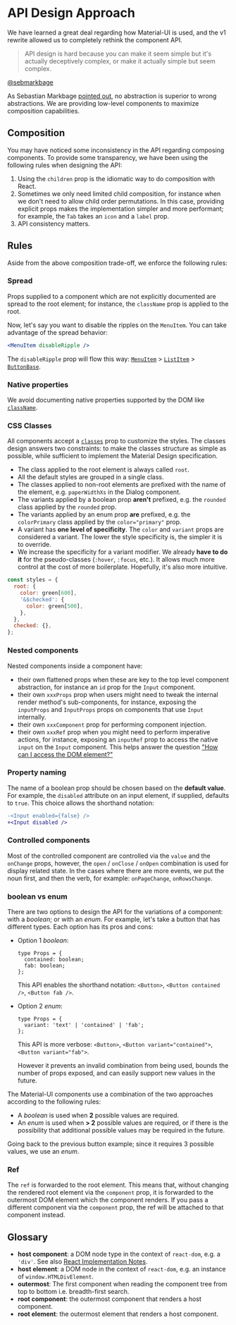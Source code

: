 # API Design Approach

<p class="description">We have learned a great deal regarding how Material-UI is used, and the v1 rewrite allowed us to completely rethink the component API.</p>

> API design is hard because you can make it seem simple but it's actually deceptively complex, or make it actually simple but seem complex.

[@sebmarkbage](https://twitter.com/sebmarkbage/status/728433349337841665)

As Sebastian Markbage [pointed out](https://2014.jsconf.eu/speakers/sebastian-markbage-minimal-api-surface-area-learning-patterns-instead-of-frameworks.html), no abstraction is superior to wrong abstractions.
We are providing low-level components to maximize composition capabilities.

## Composition

You may have noticed some inconsistency in the API regarding composing components.
To provide some transparency, we have been using the following rules when designing the API:

1. Using the `children` prop is the idiomatic way to do composition with React.
2. Sometimes we only need limited child composition, for instance when we don't need to allow child order permutations.
   In this case, providing explicit props makes the implementation simpler and more performant; for example, the `Tab` takes an `icon` and a `label` prop.
3. API consistency matters.

## Rules

Aside from the above composition trade-off, we enforce the following rules:

### Spread

Props supplied to a component which are not explicitly documented are spread to the root element;
for instance, the `className` prop is applied to the root.

Now, let's say you want to disable the ripples on the `MenuItem`.
You can take advantage of the spread behavior:

```jsx
<MenuItem disableRipple />
```

The `disableRipple` prop will flow this way: [`MenuItem`](/api/menu-item/) > [`ListItem`](/api/list-item/) > [`ButtonBase`](/api/button-base/).

### Native properties

We avoid documenting native properties supported by the DOM like [`className`](/customization/components/#overriding-styles-with-class-names).

### CSS Classes

All components accept a [`classes`](/customization/how-to-customize/#overriding-styles-with-classes) prop to customize the styles.
The classes design answers two constraints:
to make the classes structure as simple as possible, while sufficient to implement the Material Design specification.

- The class applied to the root element is always called `root`.
- All the default styles are grouped in a single class.
- The classes applied to non-root elements are prefixed with the name of the element, e.g. `paperWidthXs` in the Dialog component.
- The variants applied by a boolean prop **aren't** prefixed, e.g. the `rounded` class
  applied by the `rounded` prop.
- The variants applied by an enum prop **are** prefixed, e.g. the `colorPrimary` class
  applied by the `color="primary"` prop.
- A variant has **one level of specificity**.
  The `color` and `variant` props are considered a variant.
  The lower the style specificity is, the simpler it is to override.
- We increase the specificity for a variant modifier.
  We already **have to do it** for the pseudo-classes (`:hover`, `:focus`, etc.).
  It allows much more control at the cost of more boilerplate.
  Hopefully, it's also more intuitive.

```js
const styles = {
  root: {
    color: green[600],
    '&$checked': {
      color: green[500],
    },
  },
  checked: {},
};
```

### Nested components

Nested components inside a component have:

- their own flattened props when these are key to the top level component abstraction,
  for instance an `id` prop for the `Input` component.
- their own `xxxProps` prop when users might need to tweak the internal render method's sub-components,
  for instance, exposing the `inputProps` and `InputProps` props on components that use `Input` internally.
- their own `xxxComponent` prop for performing component injection.
- their own `xxxRef` prop when you might need to perform imperative actions,
  for instance, exposing an `inputRef` prop to access the native `input` on the `Input` component.
  This helps answer the question ["How can I access the DOM element?"](/getting-started/faq/#how-can-i-access-the-dom-element)

### Property naming

The name of a boolean prop should be chosen based on the **default value**.
For example, the `disabled` attribute on an input element, if supplied, defaults to `true`.
This choice allows the shorthand notation:

```diff
-<Input enabled={false} />
+<Input disabled />
```

### Controlled components

Most of the controlled component are controlled via the `value` and the `onChange` props,
however, the `open` / `onClose` / `onOpen` combination is used for display related state.
In the cases where there are more events, we put the noun first, and then the verb, for example: `onPageChange`, `onRowsChange`.

### boolean vs enum

There are two options to design the API for the variations of a component: with a _boolean_; or with an _enum_.
For example, let's take a button that has different types. Each option has its pros and cons:

- Option 1 _boolean_:

  ```tsx
  type Props = {
    contained: boolean;
    fab: boolean;
  };
  ```

  This API enables the shorthand notation:
  `<Button>`, `<Button contained />`, `<Button fab />`.

- Option 2 _enum_:

  ```tsx
  type Props = {
    variant: 'text' | 'contained' | 'fab';
  };
  ```

  This API is more verbose:
  `<Button>`, `<Button variant="contained">`, `<Button variant="fab">`.

  However it prevents an invalid combination from being used,
  bounds the number of props exposed,
  and can easily support new values in the future.

The Material-UI components use a combination of the two approaches according to the following rules:

- A _boolean_ is used when **2** possible values are required.
- An _enum_ is used when **> 2** possible values are required, or if there is the possibility that additional possible values may be required in the future.

Going back to the previous button example; since it requires 3 possible values, we use an _enum_.

### Ref

The `ref` is forwarded to the root element. This means that, without changing the rendered root element
via the `component` prop, it is forwarded to the outermost DOM element which the component
renders. If you pass a different component via the `component` prop, the ref will be attached
to that component instead.

## Glossary

- **host component**: a DOM node type in the context of `react-dom`, e.g. a `'div'`. See also [React Implementation Notes](https://reactjs.org/docs/implementation-notes.html#mounting-host-elements).
- **host element**: a DOM node in the context of `react-dom`, e.g. an instance of `window.HTMLDivElement`.
- **outermost**: The first component when reading the component tree from top to bottom i.e. breadth-first search.
- **root component**: the outermost component that renders a host component.
- **root element**: the outermost element that renders a host component.

